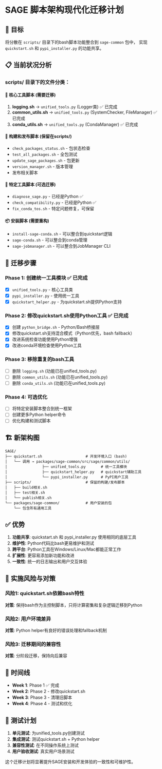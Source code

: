 # SAGE 脚本架构现代化迁移计划

## 🎯 目标

将分散在 `scripts/` 目录下的bash脚本功能整合到 `sage-common` 包中，
实现 `quickstart.sh` 和 `pypi_installer.py` 的功能共享。

## 📋 当前状况分析

### scripts/ 目录下的文件分类：

#### 🔧 核心工具脚本 (需要迁移)
1. **logging.sh** → `unified_tools.py` (Logger类) ✅ 已完成
2. **common_utils.sh** → `unified_tools.py` (SystemChecker, FileManager) ✅ 已完成  
3. **conda_utils.sh** → `unified_tools.py` (CondaManager) ✅ 已完成

#### 🚀 构建和发布脚本 (保留在scripts/)
- `check_packages_status.sh` - 包状态检查
- `test_all_packages.sh` - 全包测试
- `update_sage_packages.sh` - 包更新
- `version_manager.sh` - 版本管理
- 发布相关脚本

#### 🔧 特定工具脚本 (可选迁移)
- `diagnose_sage.py` - 已经是Python ✅
- `check_compatibility.py` - 已经是Python ✅
- `fix_conda_tos.sh` - 特定问题修复，可保留

#### 📦 安装脚本 (需要重构)
- `install-sage-conda.sh` - 可以整合到quickstart逻辑
- `sage-conda.sh` - 可以整合到conda管理
- `sage-jobmanager.sh` - 可以整合到JobManager CLI

## 🔄 迁移步骤

### Phase 1: 创建统一工具模块 ✅ 已完成
- [x] `unified_tools.py` - 核心工具类
- [x] `pypi_installer.py` - 使用统一工具
- [x] `quickstart_helper.py` - 为quickstart.sh提供Python支持

### Phase 2: 修改quickstart.sh使用Python工具 ✅ 已完成
- [x] 创建 `python_bridge.sh` - Python/Bash桥接层
- [x] 修改quickstart.sh支持混合模式（Python优先，bash fallback）
- [x] 改进系统检查功能使用Python增强
- [x] 改进conda环境检查使用Python工具

### Phase 3: 移除重复的bash工具
- [ ] 删除 `logging.sh` (功能已在unified_tools.py)
- [ ] 删除 `common_utils.sh` (功能已在unified_tools.py)
- [ ] 删除 `conda_utils.sh` (功能已在unified_tools.py)

### Phase 4: 可选优化
- [ ] 将特定安装脚本整合到统一框架
- [ ] 创建更多Python helper命令
- [ ] 优化构建和测试脚本

## 🏗️ 新架构图

```
SAGE/
├── quickstart.sh                    # 开发环境入口 (bash)
│   └── 调用 → packages/sage-common/src/sage/common/utils/
│                ├── unified_tools.py       # 统一工具模块
│                ├── quickstart_helper.py   # quickstart辅助工具
│                └── pypi_installer.py      # PyPI用户工具
├── scripts/                         # 保留的构建/发布脚本
│   ├── build相关.sh
│   ├── test相关.sh  
│   └── publish相关.sh
└── packages/sage-common/            # 用户安装的包
    └── 包含所有通用工具
```

## ✅ 优势

1. **功能共享**: quickstart.sh 和 pypi_installer.py 使用相同的底层工具
2. **维护性**: Python代码比bash更易维护和测试
3. **跨平台**: Python工具在Windows/Linux/Mac都能正常工作
4. **扩展性**: 更容易添加新功能和改进
5. **一致性**: 统一的日志输出和用户交互体验

## 🚧 实施风险与对策

### 风险1: quickstart.sh依赖bash特性
**对策**: 保持bash作为主控制脚本，只将计算密集和复杂逻辑迁移到Python

### 风险2: 用户环境差异
**对策**: Python helper有良好的错误处理和fallback机制

### 风险3: 迁移期间的兼容性
**对策**: 分阶段迁移，保持向后兼容

## 📅 时间线

- **Week 1**: Phase 1 ✅ 完成
- **Week 2**: Phase 2 - 修改quickstart.sh
- **Week 3**: Phase 3 - 清理旧脚本
- **Week 4**: Phase 4 - 测试和优化

## 🧪 测试计划

1. **单元测试**: 为unified_tools.py创建测试
2. **集成测试**: 测试quickstart.sh + Python helper
3. **兼容性测试**: 在不同操作系统上测试
4. **用户验收测试**: 真实用户场景测试

这个迁移计划将显著提升SAGE安装和开发体验的一致性和可维护性。
